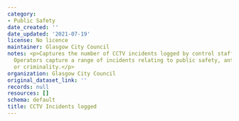 ```yaml
---
category:
- Public Safety
date_created: ''
date_updated: '2021-07-19'
license: No licence
maintainer: Glasgow City Council
notes: <p>Captures the number of CCTV incidents logged by control staff for Glasgow.
  Operators capture a range of incidents relating to public safety, anti social behaviour
  or criminality.</p>
organization: Glasgow City Council
original_dataset_link: ''
records: null
resources: []
schema: default
title: CCTV Incidents logged
---
```

